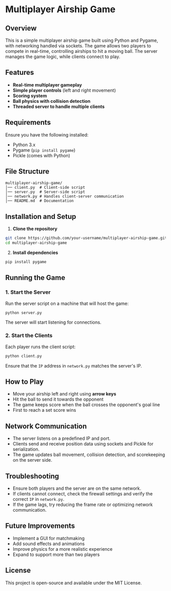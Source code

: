 # Multiplayer Airship Game

## Overview
This is a simple multiplayer airship game built using Python and Pygame, with networking handled via sockets. The game allows two players to compete in real-time, controlling airships to hit a moving ball. The server manages the game logic, while clients connect to play.

## Features
- **Real-time multiplayer gameplay**
- **Simple player controls** (left and right movement)
- **Scoring system**
- **Ball physics with collision detection**
- **Threaded server to handle multiple clients**

## Requirements
Ensure you have the following installed:

- Python 3.x
- Pygame (`pip install pygame`)
- Pickle (comes with Python)

## File Structure
```
multiplayer-airship-game/
│── client.py  # Client-side script
│── server.py  # Server-side script
│── network.py # Handles client-server communication
│── README.md  # Documentation
```

## Installation and Setup
1. **Clone the repository**
```sh
git clone https://github.com/your-username/multiplayer-airship-game.git
cd multiplayer-airship-game
```

2. **Install dependencies**
```sh
pip install pygame
```

## Running the Game
### 1. Start the Server
Run the server script on a machine that will host the game:
```sh
python server.py
```
The server will start listening for connections.

### 2. Start the Clients
Each player runs the client script:
```sh
python client.py
```
Ensure that the `IP` address in `network.py` matches the server's IP.

## How to Play
- Move your airship left and right using **arrow keys**
- Hit the ball to send it towards the opponent
- The game keeps score when the ball crosses the opponent's goal line
- First to reach a set score wins

## Network Communication
- The server listens on a predefined IP and port.
- Clients send and receive position data using sockets and Pickle for serialization.
- The game updates ball movement, collision detection, and scorekeeping on the server side.

## Troubleshooting
- Ensure both players and the server are on the same network.
- If clients cannot connect, check the firewall settings and verify the correct `IP` in `network.py`.
- If the game lags, try reducing the frame rate or optimizing network communication.

## Future Improvements
- Implement a GUI for matchmaking
- Add sound effects and animations
- Improve physics for a more realistic experience
- Expand to support more than two players

## License
This project is open-source and available under the MIT License.


